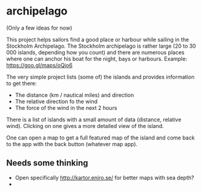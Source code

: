 archipelago
===========

(Only a few ideas for now)

This project helps sailors find a good place or harbour while sailing in the Stockholm Archipelago. The Stockholm archipelago is rather large (20 to 30 000 islands, depending how you count) and there are numerous places where one can anchor his boat for the night, bays or harbours. Example: https://goo.gl/maps/oQjo6

The very simple project lists (some of) the islands and provides information to get there:
* The distance (km / nautical miles) and direction
* The relative direction fo the wind
* The force of the wind in the next 2 hours

There is a list of islands with a small amount of data (distance, relative wind). Clicking on one gives a more detailed view of the island.

One can open a map to get a full featured map of the island and come back to the app with the back button (whatever map app).

Needs some thinking
-------------------

* Open specifically http://kartor.eniro.se/ for better maps with sea depth?
* 
